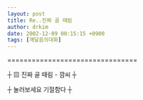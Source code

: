 ```yaml
---
layout: post
title: Re..진짜 골 때림
author: drkim
date: 2002-12-09 00:15:15 +0900
tags: [깨달음의대화]
---
```

================================
  
┼ ▨ 진짜 골 때림 - 깜씨 ┼
  
┼ 눌러보세요 기절함다 ┼